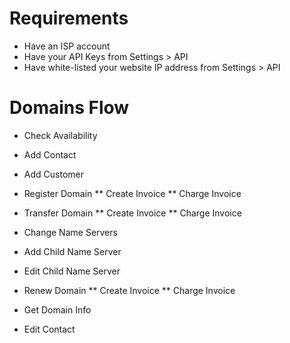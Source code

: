Requirements
==============

* Have an ISP account
* Have your API Keys from Settings > API
* Have white-listed your website IP address from Settings > API

Domains Flow
======================

* Check Availability

* Add Contact

* Add Customer

* Register Domain
** Create Invoice
** Charge Invoice

* Transfer Domain
** Create Invoice
** Charge Invoice

* Change Name Servers

* Add Child Name Server

* Edit Child Name Server

* Renew Domain
** Create Invoice
** Charge Invoice

* Get Domain Info

* Edit Contact
